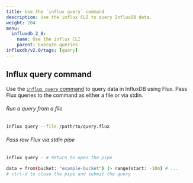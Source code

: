 ```yaml
---
title: Use the `influx query` command
description: Use the influx CLI to query InfluxDB data.
weight: 204
menu:
  influxdb_2_0:
    name: Use the influx CLI
    parent: Execute queries
influxdb/v2.0/tags: [query]
---
```


## Influx query command

Use the [`influx query` command](/influxdb/v2.0/reference/cli/influx/query) to query data in InfluxDB using Flux.
Pass Flux queries to the command as either a file or via stdin.

###### Run a query from a file

```bash
influx query --file /path/to/query.flux
```

###### Pass raw Flux via stdin pipe

```bash
influx query - # Return to open the pipe

data = from(bucket: "example-bucket") |> range(start: -10m) # ...
# ctrl-d to close the pipe and submit the query
```
